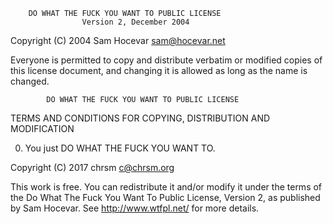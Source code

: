         DO WHAT THE FUCK YOU WANT TO PUBLIC LICENSE 
                    Version 2, December 2004 

 Copyright (C) 2004 Sam Hocevar <sam@hocevar.net> 

 Everyone is permitted to copy and distribute verbatim or modified 
 copies of this license document, and changing it is allowed as long 
 as the name is changed. 

            DO WHAT THE FUCK YOU WANT TO PUBLIC LICENSE 
   TERMS AND CONDITIONS FOR COPYING, DISTRIBUTION AND MODIFICATION 

  0. You just DO WHAT THE FUCK YOU WANT TO.

 Copyright (C) 2017 chrsm <c@chrsm.org>

 This work is free. You can redistribute it and/or modify it under the
 terms of the Do What The Fuck You Want To Public License, Version 2,
 as published by Sam Hocevar. See http://www.wtfpl.net/ for more details.
